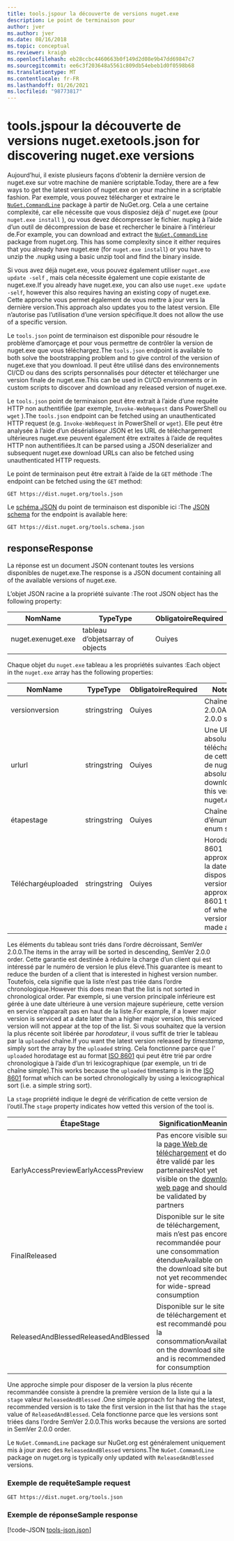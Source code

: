 ```yaml
---
title: tools.jspour la découverte de versions nuget.exe
description: Le point de terminaison pour
author: jver
ms.author: jver
ms.date: 08/16/2018
ms.topic: conceptual
ms.reviewer: kraigb
ms.openlocfilehash: eb28ccbc4460663b0f149d2d08e9b47dd69847c7
ms.sourcegitcommit: ee6c3f203648a5561c809db54ebeb1d0f0598b68
ms.translationtype: MT
ms.contentlocale: fr-FR
ms.lasthandoff: 01/26/2021
ms.locfileid: "98773817"
---
```

# <a name="toolsjson-for-discovering-nugetexe-versions"></a><span data-ttu-id="cbc6c-103">tools.jspour la découverte de versions nuget.exe</span><span class="sxs-lookup"><span data-stu-id="cbc6c-103">tools.json for discovering nuget.exe versions</span></span>

<span data-ttu-id="cbc6c-104">Aujourd’hui, il existe plusieurs façons d’obtenir la dernière version de nuget.exe sur votre machine de manière scriptable.</span><span class="sxs-lookup"><span data-stu-id="cbc6c-104">Today, there are a few ways to get the latest version of nuget.exe on your machine in a scriptable fashion.</span></span> <span data-ttu-id="cbc6c-105">Par exemple, vous pouvez télécharger et extraire le [`NuGet.CommandLine`](https://www.nuget.org/packages/NuGet.CommandLine/) package à partir de NuGet.org. Cela a une certaine complexité, car elle nécessite que vous disposiez déjà d' nuget.exe (pour `nuget.exe install` ), ou vous devez décompresser le fichier. nupkg à l’aide d’un outil de décompression de base et rechercher le binaire à l’intérieur de.</span><span class="sxs-lookup"><span data-stu-id="cbc6c-105">For example, you can download and extract the [`NuGet.CommandLine`](https://www.nuget.org/packages/NuGet.CommandLine/) package from nuget.org. This has some complexity since it either requires that you already have nuget.exe (for `nuget.exe install`) or you have to unzip the .nupkg using a basic unzip tool and find the binary inside.</span></span>

<span data-ttu-id="cbc6c-106">Si vous avez déjà nuget.exe, vous pouvez également utiliser `nuget.exe update -self` , mais cela nécessite également une copie existante de nuget.exe.</span><span class="sxs-lookup"><span data-stu-id="cbc6c-106">If you already have nuget.exe, you can also use `nuget.exe update -self`, however this also requires having an existing copy of nuget.exe.</span></span> <span data-ttu-id="cbc6c-107">Cette approche vous permet également de vous mettre à jour vers la dernière version.</span><span class="sxs-lookup"><span data-stu-id="cbc6c-107">This approach also updates you to the latest version.</span></span> <span data-ttu-id="cbc6c-108">Elle n’autorise pas l’utilisation d’une version spécifique.</span><span class="sxs-lookup"><span data-stu-id="cbc6c-108">It does not allow the use of a specific version.</span></span>

<span data-ttu-id="cbc6c-109">Le `tools.json` point de terminaison est disponible pour résoudre le problème d’amorçage et pour vous permettre de contrôler la version de nuget.exe que vous téléchargez.</span><span class="sxs-lookup"><span data-stu-id="cbc6c-109">The `tools.json` endpoint is available to both solve the bootstrapping problem and to give control of the version of nuget.exe that you download.</span></span> <span data-ttu-id="cbc6c-110">Il peut être utilisé dans des environnements CI/CD ou dans des scripts personnalisés pour détecter et télécharger une version finale de nuget.exe.</span><span class="sxs-lookup"><span data-stu-id="cbc6c-110">This can be used in CI/CD environments or in custom scripts to discover and download any released version of nuget.exe.</span></span>

<span data-ttu-id="cbc6c-111">Le `tools.json` point de terminaison peut être extrait à l’aide d’une requête HTTP non authentifiée (par exemple, `Invoke-WebRequest` dans PowerShell ou `wget` ).</span><span class="sxs-lookup"><span data-stu-id="cbc6c-111">The `tools.json` endpoint can be fetched using an unauthenticated HTTP request (e.g. `Invoke-WebRequest` in PowerShell or `wget`).</span></span> <span data-ttu-id="cbc6c-112">Elle peut être analysée à l’aide d’un désérialiseur JSON et les URL de téléchargement ultérieures nuget.exe peuvent également être extraites à l’aide de requêtes HTTP non authentifiées.</span><span class="sxs-lookup"><span data-stu-id="cbc6c-112">It can be parsed using a JSON deserializer and subsequent nuget.exe download URLs can also be fetched using unauthenticated HTTP requests.</span></span>

<span data-ttu-id="cbc6c-113">Le point de terminaison peut être extrait à l’aide de la `GET` méthode :</span><span class="sxs-lookup"><span data-stu-id="cbc6c-113">The endpoint can be fetched using the `GET` method:</span></span>

```
GET https://dist.nuget.org/tools.json
```

<span data-ttu-id="cbc6c-114">Le [schéma JSON](https://json-schema.org/) du point de terminaison est disponible ici :</span><span class="sxs-lookup"><span data-stu-id="cbc6c-114">The [JSON schema](https://json-schema.org/) for the endpoint is available here:</span></span>

```
GET https://dist.nuget.org/tools.schema.json
```

## <a name="response"></a><span data-ttu-id="cbc6c-115">response</span><span class="sxs-lookup"><span data-stu-id="cbc6c-115">Response</span></span>

<span data-ttu-id="cbc6c-116">La réponse est un document JSON contenant toutes les versions disponibles de nuget.exe.</span><span class="sxs-lookup"><span data-stu-id="cbc6c-116">The response is a JSON document containing all of the available versions of nuget.exe.</span></span>

<span data-ttu-id="cbc6c-117">L’objet JSON racine a la propriété suivante :</span><span class="sxs-lookup"><span data-stu-id="cbc6c-117">The root JSON object has the following property:</span></span>

<span data-ttu-id="cbc6c-118">Nom</span><span class="sxs-lookup"><span data-stu-id="cbc6c-118">Name</span></span>      | <span data-ttu-id="cbc6c-119">Type</span><span class="sxs-lookup"><span data-stu-id="cbc6c-119">Type</span></span>             | <span data-ttu-id="cbc6c-120">Obligatoire</span><span class="sxs-lookup"><span data-stu-id="cbc6c-120">Required</span></span>
--------- | ---------------- | --------
<span data-ttu-id="cbc6c-121">nuget.exe</span><span class="sxs-lookup"><span data-stu-id="cbc6c-121">nuget.exe</span></span> | <span data-ttu-id="cbc6c-122">tableau d’objets</span><span class="sxs-lookup"><span data-stu-id="cbc6c-122">array of objects</span></span> | <span data-ttu-id="cbc6c-123">Oui</span><span class="sxs-lookup"><span data-stu-id="cbc6c-123">yes</span></span>

<span data-ttu-id="cbc6c-124">Chaque objet du `nuget.exe` tableau a les propriétés suivantes :</span><span class="sxs-lookup"><span data-stu-id="cbc6c-124">Each object in the `nuget.exe` array has the following properties:</span></span>

<span data-ttu-id="cbc6c-125">Nom</span><span class="sxs-lookup"><span data-stu-id="cbc6c-125">Name</span></span>     | <span data-ttu-id="cbc6c-126">Type</span><span class="sxs-lookup"><span data-stu-id="cbc6c-126">Type</span></span>   | <span data-ttu-id="cbc6c-127">Obligatoire</span><span class="sxs-lookup"><span data-stu-id="cbc6c-127">Required</span></span> | <span data-ttu-id="cbc6c-128">Notes</span><span class="sxs-lookup"><span data-stu-id="cbc6c-128">Notes</span></span>
-------- | ------ | -------- | -----
<span data-ttu-id="cbc6c-129">version</span><span class="sxs-lookup"><span data-stu-id="cbc6c-129">version</span></span>  | <span data-ttu-id="cbc6c-130">string</span><span class="sxs-lookup"><span data-stu-id="cbc6c-130">string</span></span> | <span data-ttu-id="cbc6c-131">Oui</span><span class="sxs-lookup"><span data-stu-id="cbc6c-131">yes</span></span>      | <span data-ttu-id="cbc6c-132">Chaîne SemVer 2.0.0</span><span class="sxs-lookup"><span data-stu-id="cbc6c-132">A SemVer 2.0.0 string</span></span>
<span data-ttu-id="cbc6c-133">url</span><span class="sxs-lookup"><span data-stu-id="cbc6c-133">url</span></span>      | <span data-ttu-id="cbc6c-134">string</span><span class="sxs-lookup"><span data-stu-id="cbc6c-134">string</span></span> | <span data-ttu-id="cbc6c-135">Oui</span><span class="sxs-lookup"><span data-stu-id="cbc6c-135">yes</span></span>      | <span data-ttu-id="cbc6c-136">Une URL absolue pour le téléchargement de cette version de nuget.exe</span><span class="sxs-lookup"><span data-stu-id="cbc6c-136">An absolute URL for downloading this version of nuget.exe</span></span>
<span data-ttu-id="cbc6c-137">étape</span><span class="sxs-lookup"><span data-stu-id="cbc6c-137">stage</span></span>    | <span data-ttu-id="cbc6c-138">string</span><span class="sxs-lookup"><span data-stu-id="cbc6c-138">string</span></span> | <span data-ttu-id="cbc6c-139">Oui</span><span class="sxs-lookup"><span data-stu-id="cbc6c-139">yes</span></span>      | <span data-ttu-id="cbc6c-140">Chaîne d’énumération</span><span class="sxs-lookup"><span data-stu-id="cbc6c-140">An enum string</span></span>
<span data-ttu-id="cbc6c-141">Téléchargé</span><span class="sxs-lookup"><span data-stu-id="cbc6c-141">uploaded</span></span> | <span data-ttu-id="cbc6c-142">string</span><span class="sxs-lookup"><span data-stu-id="cbc6c-142">string</span></span> | <span data-ttu-id="cbc6c-143">Oui</span><span class="sxs-lookup"><span data-stu-id="cbc6c-143">yes</span></span>      | <span data-ttu-id="cbc6c-144">Horodatage ISO 8601 approximatif de la date de mise à disposition de la version</span><span class="sxs-lookup"><span data-stu-id="cbc6c-144">An approximate ISO 8601 timestamp of when the version was made available</span></span>

<span data-ttu-id="cbc6c-145">Les éléments du tableau sont triés dans l’ordre décroissant, SemVer 2.0.0.</span><span class="sxs-lookup"><span data-stu-id="cbc6c-145">The items in the array will be sorted in descending, SemVer 2.0.0 order.</span></span> <span data-ttu-id="cbc6c-146">Cette garantie est destinée à réduire la charge d’un client qui est intéressé par le numéro de version le plus élevé.</span><span class="sxs-lookup"><span data-stu-id="cbc6c-146">This guarantee is meant to reduce the burden of a client that is interested in highest version number.</span></span> <span data-ttu-id="cbc6c-147">Toutefois, cela signifie que la liste n’est pas triée dans l’ordre chronologique.</span><span class="sxs-lookup"><span data-stu-id="cbc6c-147">However this does mean that the list is not sorted in chronological order.</span></span> <span data-ttu-id="cbc6c-148">Par exemple, si une version principale inférieure est gérée à une date ultérieure à une version majeure supérieure, cette version en service n’apparaît pas en haut de la liste.</span><span class="sxs-lookup"><span data-stu-id="cbc6c-148">For example, if a lower major version is serviced at a date later than a higher major version, this serviced version will not appear at the top of the list.</span></span> <span data-ttu-id="cbc6c-149">Si vous souhaitez que la version la plus récente soit libérée par *horodateur*, il vous suffit de trier le tableau par la `uploaded` chaîne.</span><span class="sxs-lookup"><span data-stu-id="cbc6c-149">If you want the latest version released by *timestamp*, simply sort the array by the `uploaded` string.</span></span> <span data-ttu-id="cbc6c-150">Cela fonctionne parce que l' `uploaded` horodatage est au format [ISO 8601](https://www.iso.org/iso-8601-date-and-time-format.html) qui peut être trié par ordre chronologique à l’aide d’un tri lexicographique (par exemple, un tri de chaîne simple).</span><span class="sxs-lookup"><span data-stu-id="cbc6c-150">This works because the `uploaded` timestamp is in the [ISO 8601](https://www.iso.org/iso-8601-date-and-time-format.html) format which can be sorted chronologically by using a lexicographical sort (i.e. a simple string sort).</span></span>

<span data-ttu-id="cbc6c-151">La `stage` propriété indique le degré de vérification de cette version de l’outil.</span><span class="sxs-lookup"><span data-stu-id="cbc6c-151">The `stage` property indicates how vetted this version of the tool is.</span></span> 

<span data-ttu-id="cbc6c-152">Étape</span><span class="sxs-lookup"><span data-stu-id="cbc6c-152">Stage</span></span>              | <span data-ttu-id="cbc6c-153">Signification</span><span class="sxs-lookup"><span data-stu-id="cbc6c-153">Meaning</span></span>
------------------ | ------
<span data-ttu-id="cbc6c-154">EarlyAccessPreview</span><span class="sxs-lookup"><span data-stu-id="cbc6c-154">EarlyAccessPreview</span></span> | <span data-ttu-id="cbc6c-155">Pas encore visible sur la [page Web de téléchargement](https://www.nuget.org/downloads) et doit être validé par les partenaires</span><span class="sxs-lookup"><span data-stu-id="cbc6c-155">Not yet visible on the [download web page](https://www.nuget.org/downloads) and should be validated by partners</span></span>
<span data-ttu-id="cbc6c-156">Final</span><span class="sxs-lookup"><span data-stu-id="cbc6c-156">Released</span></span>           | <span data-ttu-id="cbc6c-157">Disponible sur le site de téléchargement, mais n’est pas encore recommandée pour une consommation étendue</span><span class="sxs-lookup"><span data-stu-id="cbc6c-157">Available on the download site but is not yet recommended for wide-spread consumption</span></span>
<span data-ttu-id="cbc6c-158">ReleasedAndBlessed</span><span class="sxs-lookup"><span data-stu-id="cbc6c-158">ReleasedAndBlessed</span></span> | <span data-ttu-id="cbc6c-159">Disponible sur le site de téléchargement et est recommandé pour la consommation</span><span class="sxs-lookup"><span data-stu-id="cbc6c-159">Available on the download site and is recommended for consumption</span></span>

<span data-ttu-id="cbc6c-160">Une approche simple pour disposer de la version la plus récente recommandée consiste à prendre la première version de la liste qui a la `stage` valeur `ReleasedAndBlessed` .</span><span class="sxs-lookup"><span data-stu-id="cbc6c-160">One simple approach for having the latest, recommended version is to take the first version in the list that has the `stage` value of `ReleasedAndBlessed`.</span></span> <span data-ttu-id="cbc6c-161">Cela fonctionne parce que les versions sont triées dans l’ordre SemVer 2.0.0.</span><span class="sxs-lookup"><span data-stu-id="cbc6c-161">This works because the versions are sorted in SemVer 2.0.0 order.</span></span>

<span data-ttu-id="cbc6c-162">Le `NuGet.CommandLine` package sur NuGet.org est généralement uniquement mis à jour avec des `ReleasedAndBlessed` versions.</span><span class="sxs-lookup"><span data-stu-id="cbc6c-162">The `NuGet.CommandLine` package on nuget.org is typically only updated with `ReleasedAndBlessed` versions.</span></span>

### <a name="sample-request"></a><span data-ttu-id="cbc6c-163">Exemple de requête</span><span class="sxs-lookup"><span data-stu-id="cbc6c-163">Sample request</span></span>

```
GET https://dist.nuget.org/tools.json
```

### <a name="sample-response"></a><span data-ttu-id="cbc6c-164">Exemple de réponse</span><span class="sxs-lookup"><span data-stu-id="cbc6c-164">Sample response</span></span>

[!code-JSON [tools-json.json](./_data/tools-json.json)]
